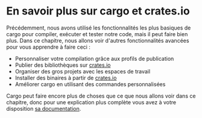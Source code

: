 <!--
# More About Cargo and Crates.io
-->

# En savoir plus sur cargo et crates.io

<!--
So far we’ve used only the most basic features of Cargo to build, run, and test
our code, but it can do a lot more. In this chapter, we’ll discuss some of its
other, more advanced features to show you how to do the following:
-->

Précédemment, nous avons utilisé les fonctionnalités les plus basiques de cargo
pour compiler, exécuter et tester notre code, mais il peut faire bien plus.
Dans ce chapitre, nous allons voir d'autres fonctionnalités avancées pour vous
apprendre à faire ceci :

<!--
* Customize your build through release profiles
* Publish libraries on [crates.io](https://crates.io/)<!-- ignore -- >
* Organize large projects with workspaces
* Install binaries from [crates.io](https://crates.io/)<!-- ignore -- >
* Extend Cargo using custom commands
-->

* Personnaliser votre compilation grâce aux profils de publication
* Publier des bibliothèques sur [crates.io](https://crates.io/)<!-- ignore -->
* Organiser des gros projets avec les espaces de travail
* Installer des binaires à partir de
  [crates.io](https://crates.io/)<!-- ignore -->
* Améliorer cargo en utilisant des commandes personnalisées

<!--
Cargo can do even more than what we cover in this chapter, so for a full
explanation of all its features, see [its
documentation](https://doc.rust-lang.org/cargo/).
-->

Cargo peut faire encore plus de choses que ce que nous allons voir dans ce
chapitre, donc pour une explication plus complète vous avez à votre disposition
[sa documentation](https://doc.rust-lang.org/cargo/).
